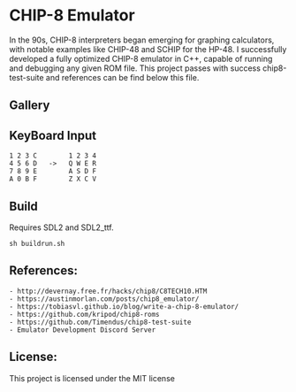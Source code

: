 # CHIP-8 Emulator

In the 90s, CHIP-8 interpreters began emerging for graphing calculators, with notable examples like CHIP-48 and SCHIP for the HP-48. I successfully developed a fully optimized CHIP-8 emulator in C++, capable of
running and debugging any given ROM file. This project passes with success chip8-test-suite and references can be find below this file.


## Gallery



## KeyBoard Input

```text
1 2 3 C        1 2 3 4
4 5 6 D   ->   Q W E R
7 8 9 E        A S D F
A 0 B F        Z X C V
```


## Build

Requires SDL2 and SDL2_ttf. 

`sh buildrun.sh`



## References: 
    - http://devernay.free.fr/hacks/chip8/C8TECH10.HTM
    - https://austinmorlan.com/posts/chip8_emulator/
    - https://tobiasvl.github.io/blog/write-a-chip-8-emulator/
    - https://github.com/kripod/chip8-roms
    - https://github.com/Timendus/chip8-test-suite
    - Emulator Development Discord Server

## License:
This project is licensed under the MIT license    

